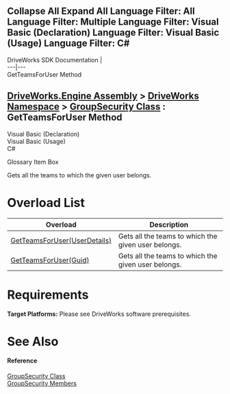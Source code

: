 Collapse All Expand All Language Filter: All  Language Filter: Multiple  Language Filter: Visual Basic (Declaration) Language Filter: Visual Basic (Usage) Language Filter: C#  
---  
DriveWorks SDK Documentation  |   
---|---  
GetTeamsForUser Method   
  
[DriveWorks.Engine Assembly](topic2156.md) > [DriveWorks Namespace](topic2159.md) > [GroupSecurity Class](topic3282.md) : GetTeamsForUser Method  
---  
  
Visual Basic (Declaration)    
Visual Basic (Usage)    
C# 

Glossary Item Box

Gets all the teams to which the given user belongs. 

# Overload List

Overload| Description  
---|---  
[GetTeamsForUser(UserDetails)](topic3310.md)| Gets all the teams to which the given user belongs.   
[GetTeamsForUser(Guid)](topic3311.md)| Gets all the teams to which the given user belongs.   
  
# Requirements

**Target Platforms:** Please see DriveWorks software prerequisites.

# See Also

#### Reference

[GroupSecurity Class](topic3282.md)   
[GroupSecurity Members](topic3283.md)



